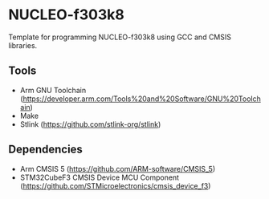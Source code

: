 # NUCLEO-f303k8
Template for programming NUCLEO-f303k8 using GCC and CMSIS libraries.

## Tools
- Arm GNU Toolchain (https://developer.arm.com/Tools%20and%20Software/GNU%20Toolchain)
- Make
- Stlink (https://github.com/stlink-org/stlink)

## Dependencies
- Arm CMSIS 5 (https://github.com/ARM-software/CMSIS_5)
- STM32CubeF3 CMSIS Device MCU Component (https://github.com/STMicroelectronics/cmsis_device_f3)
